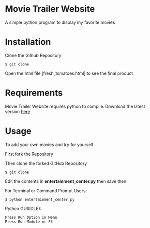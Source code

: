 # Movie Trailer Website
A simple python program to display my favorite movies

# Installation
Clone the Github Repository
```
$ git clone
```
Open the html file [fresh_tomatoes.html] to see the final product

# Requirements
Movie Trailer Website requires python to compile. Download the latest version [here](https://www.python.org/)

# Usage

To add your own movies and try for yourself

First fork the Repository

Then clone the forked GitHub Repository
```
$ git clone
```
Edit the contents in **entertainment_center.py** then save then:

For Terminal or Command Prompt Users:

```
$ python entertainment_center.py
```
Python GUI(IDLE):

```
Press Run Option in Menu
Press Run Module or F5

```
